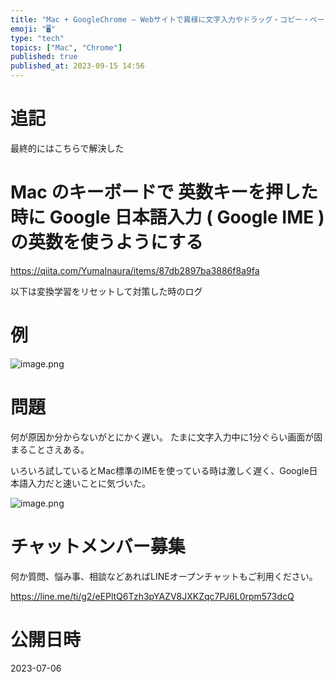 ```yaml
---
title: "Mac + GoogleChrome – Webサイトで異様に文字入力やドラッグ・コピー・ペーストが遅い理由は 英字IMEだったっぽい "
emoji: "🖥"
type: "tech"
topics: ["Mac", "Chrome"]
published: true
published_at: 2023-09-15 14:56
---
```


# 追記

最終的にはこちらで解決した

# Mac のキーボードで 英数キーを押した時に Google 日本語入力 ( Google IME ) の英数を使うようにする

https://qiita.com/YumaInaura/items/87db2897ba3886f8a9fa

以下は変換学習をリセットして対策した時のログ


# 例

![image.png](https://qiita-image-store.s3.ap-northeast-1.amazonaws.com/0/89618/34ff2023-f004-2ca4-7821-4a163dde80cb.png)

# 問題

何が原因か分からないがとにかく遅い。
たまに文字入力中に1分ぐらい画面が固まることさえある。

いろいろ試しているとMac標準のIMEを使っている時は激しく遅く、Google日本語入力だと速いことに気づいた。

![image.png](https://qiita-image-store.s3.ap-northeast-1.amazonaws.com/0/89618/1b3a64dd-f8ea-1892-72a1-494d9c757ae9.png)



# チャットメンバー募集


何か質問、悩み事、相談などあればLINEオープンチャットもご利用ください。

https://line.me/ti/g2/eEPltQ6Tzh3pYAZV8JXKZqc7PJ6L0rpm573dcQ



# 公開日時

2023-07-06
